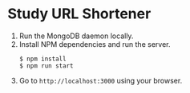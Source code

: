 # Study URL Shortener

1. Run the MongoDB daemon locally.
2. Install NPM dependencies and run the server.
	```shell
	$ npm install
	$ npm run start
	```
3. Go to `http://localhost:3000` using your browser.
